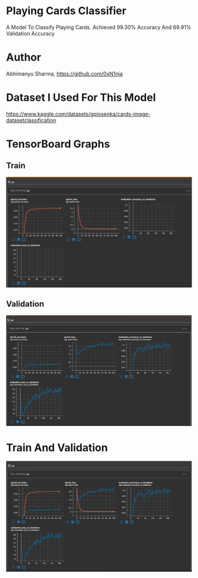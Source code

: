 # Playing Cards Classifier
A Model To Classify Playing Cards. Achieved 99.30% Accuracy And 69.91% Validation Accuracy
# Author
Abhimanyu Sharma, https://github.com/0xN1nja
# Dataset I Used For This Model
https://www.kaggle.com/datasets/gpiosenka/cards-image-datasetclassification
# TensorBoard Graphs
## Train
![Train Graph](https://raw.githubusercontent.com/0xN1nja/Playing-Cards-Classification-TensorFlow-CNN/master/tensorboard_graphs/train.png)
## Validation
![Validation Graph](https://raw.githubusercontent.com/0xN1nja/Playing-Cards-Classification-TensorFlow-CNN/master/tensorboard_graphs/validation.png)
# Train And Validation
![Train And Validation Graph](https://raw.githubusercontent.com/0xN1nja/Playing-Cards-Classification-TensorFlow-CNN/master/tensorboard_graphs/train_and_validation.png)
